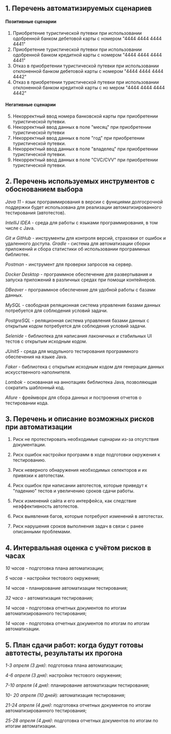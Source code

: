 ## 1. Перечень автоматизируемых сценариев
#### Позитивные сценарии
1.	Приобретение туристической путевки при использовании одобренной банком дебетовой карты с номером "4444 4444 4444 4441"
2.	Приобретение туристической путевки при использовании одобренной банком кредитной карты с номером "4444 4444 4444 4441"
3.	Отказ в приобретении туристической путевки при использовании отклоненной банком дебетовой карты с номером "4444 4444 4444 4442"
4.	Отказ в приобретении туристической путевки при использовании отклоненной банком кредитной карты с но мером "4444 4444 4444 4442"
#### Негативные сценарии
5.	Некорректный ввод номера банковской карты при приобретении туристической путевки.
6.	Некорректный ввод данных в поле "месяц" при приобретении туристической путевки
7.	Некорректный ввод данных в поле "год" при приобретении туристической путевки.
8.	Некорректный ввод данных в поле "владелец" при приобретении туристической путевки.
9.	Некорректный ввод данных в поле "CVC/CVV" при приобретении туристической путевки.

## 2.	Перечень используемых инструментов с обоснованием выбора
*Java 11* - язык программирования в версии с функциями долгосрочной поддержки будет использована для реализации автоматизированного тестирования (автотестов).

*IntelliJ IDEA* - среда для работы с языками программирования, в том числе с Java.

*Git и GitHub* - инструменты для контроля версий, страховки от ошибок и удаленного доступа.
*Gradle* - система для автоматизации сборки приложений и сбора статистики об использовании программных библиотек.

*Postman* - инструмент для проверки запросов на сервер.

*Docker Desktop* - программное обеспечение для развертывания и запуска приложений в различных средах при помощи контейнеров.

*DBeaver* - программное обеспечение для удобной работы с базами данных.

*MySQL* - свободная реляционная система управления базами данных потребуется для соблюдения условий задачи.

*PostgreSQL* - реляционная система управления базами данных с открытым кодом потребуется для соблюдения условий задачи.

*Selenide* - библиотека для написания лаконичных и стабильных UI тестов с открытым исходным кодом.

*JUnit5* - среда для модульного тестирования программного обеспечения на языке Java.

*Faker* - библиотека с открытым исходным кодом для генерации данных искусственного наполнителя.

*Lombok* - основанная на аннотациях библиотека Java, позволяющая сократить шаблонный код.

*Allure* - фреймворк для сбора данных и построения отчетов о тестировании кода.

## 3.	Перечень и описание возможных рисков при автоматизации
1. Риск не протестировать необходимые сценарии из-за отсутствия документации.

2. Риск ошибок настройки программ в ходе подготовки окружения к тестированию.

3. Риск неверного обнаружения необходимых селекторов и их привязки к автотестам.

4. Риск ошибок при написании автотестов, которые приведут к "падению" тестов и увеличению сроков сдачи работы.

5. Риск изменений сайта и его интерфейса, как следствие неэффективность автотестов.

6. Риск выявления багов, которые потребуют изменений в автотестах.

7. Риск нарушения сроков выполнения задач в связи с ранее описанными проблемами.

## 4.	Интервальная оценка с учётом рисков в часах
*10 часов* - подготовка плана автоматизации;

*5 часов* - настройки тестового окружения;

*14 часов* - планирование автоматизации тестирования;

*32 часа* - автоматизация тестирования;

*14 часов* - подготовка отчетных документов по итогам автоматизированного тестирования;

*14 часов* - подготовка отчетных документов по итогам по итогам автоматизации.

## 5.	План сдачи работ: когда будут готовы автотесты, результаты их прогона
*1-3 апреля (3 дня)*: подготовка плана автоматизации;

*4-6 апреля (3 дня)*: настройки тестового окружения;

*7-10 апреля (4 дня)*: планирование автоматизации тестирования;

*10- 20 апреля (10 дней*): автоматизация тестирования;

*21-24 апреля (4 дня)*: подготовка отчетных документов по итогам автоматизированного тестирования;

*25-28 апреля (4 дня)*: подготовка отчетных документов по итогам по итогам автоматизации.
